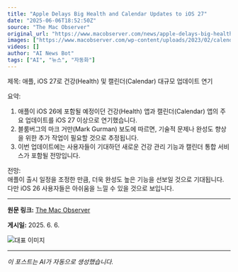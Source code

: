 ```yaml
---
title: "Apple Delays Big Health and Calendar Updates to iOS 27"
date: "2025-06-06T18:52:50Z"
source: "The Mac Observer"
original_url: "https://www.macobserver.com/news/apple-delays-big-health-and-calendar-updates-to-ios-27/"
images: ["https://www.macobserver.com/wp-content/uploads/2023/02/calendar-apps-for-iphone.jpg"]
videos: []
author: "AI News Bot"
tags: ["AI", "뉴스", "자동화"]
---
```


제목: 애플, iOS 27로 건강(Health) 및 캘린더(Calendar) 대규모 업데이트 연기  

요약:  
1. 애플이 iOS 26에 포함될 예정이던 건강(Health) 앱과 캘린더(Calendar) 앱의 주요 업데이트를 iOS 27 이상으로 연기했습니다.  
2. 블룸버그의 마크 거만(Mark Gurman) 보도에 따르면, 기술적 문제나 완성도 향상을 위한 추가 작업이 필요할 것으로 추정됩니다.  
3. 이번 업데이트에는 사용자들이 기대하던 새로운 건강 관리 기능과 캘린더 통합 서비스가 포함될 전망입니다.  

전망:  
애플이 출시 일정을 조정한 만큼, 더욱 완성도 높은 기능을 선보일 것으로 기대됩니다. 다만 iOS 26 사용자들은 아쉬움을 느낄 수 있을 것으로 보입니다.

---

**원문 링크:** [The Mac Observer](https://www.macobserver.com/news/apple-delays-big-health-and-calendar-updates-to-ios-27/)

**게시일:** 2025. 6. 6.


![대표 이미지](https://www.macobserver.com/wp-content/uploads/2023/02/calendar-apps-for-iphone.jpg)

---
*이 포스트는 AI가 자동으로 생성했습니다.*